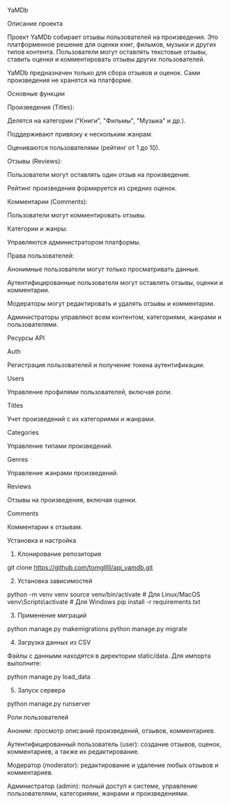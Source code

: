 YaMDb

Описание проекта

Проект YaMDb собирает отзывы пользователей на произведения. Это платформенное решение для оценки книг, фильмов, музыки и других типов контента. Пользователи могут оставлять текстовые отзывы, ставить оценки и комментировать отзывы других пользователей.

YaMDb предназначен только для сбора отзывов и оценок. Сами произведения не хранятся на платформе.

Основные функции

Произведения (Titles):

Делятся на категории ("Книги", "Фильмы", "Музыка" и др.).

Поддерживают привязку к нескольким жанрам.

Оцениваются пользователями (рейтинг от 1 до 10).

Отзывы (Reviews):

Пользователи могут оставлять один отзыв на произведение.

Рейтинг произведения формируется из средних оценок.

Комментарии (Comments):

Пользователи могут комментировать отзывы.

Категории и жанры:

Управляются администратором платформы.

Права пользователей:

Анонимные пользователи могут только просматривать данные.

Аутентифицированные пользователи могут оставлять отзывы, оценки и комментарии.

Модераторы могут редактировать и удалять отзывы и комментарии.

Администраторы управляют всем контентом, категориями, жанрами и пользователями.

Ресурсы API

Auth

Регистрация пользователей и получение токена аутентификации.

Users

Управление профилями пользователей, включая роли.

Titles

Учет произведений с их категориями и жанрами.

Categories

Управление типами произведений.

Genres

Управление жанрами произведений.

Reviews

Отзывы на произведения, включая оценки.

Comments

Комментарии к отзывам.

Установка и настройка

1. Клонирование репозитория

git clone https://github.com/tomglllll/api_yamdb.git

2. Установка зависимостей

python -m venv venv
source venv/bin/activate  # Для Linux/MacOS
venv\Scripts\activate   # Для Windows
pip install -r requirements.txt

3. Применение миграций

python manage.py makemigrations
python manage.py migrate

4. Загрузка данных из CSV

Файлы с данными находятся в директории static/data. Для импорта выполните:

python manage.py load_data

5. Запуск сервера

python manage.py runserver

Роли пользователей

Аноним: просмотр описаний произведений, отзывов, комментариев.

Аутентифицированный пользователь (user): создание отзывов, оценок, комментариев, а также их редактирование.

Модератор (moderator): редактирование и удаление любых отзывов и комментариев.

Администратор (admin): полный доступ к системе, управление пользователями, категориями, жанрами и произведениями.